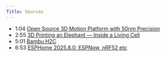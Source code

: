 ```yaml
---
Title: Sources
---
```



- 1:04 [Open Source 3D Motion Platform with 50nm Precision](https://www.hackster.io/news/open-source-3d-motion-platform-with-50nm-precision-45197a800ada)
- 2:55 [3D Printing an Elephant — Inside a Living Cell](https://www.hackster.io/news/3d-printing-an-elephant-inside-a-living-cell-cc6c98613a7e)
- 5:01 [Bambu H2C](https://www.hackster.io/news/bambu-h2c-hotend-swapping-is-coming-this-year-ff7765928cb4)
- 6:53 [ESPHome 2025.8.0: ESPNow, nRF52 etc](https://esphome.io/changelog/2025.8.0/)
